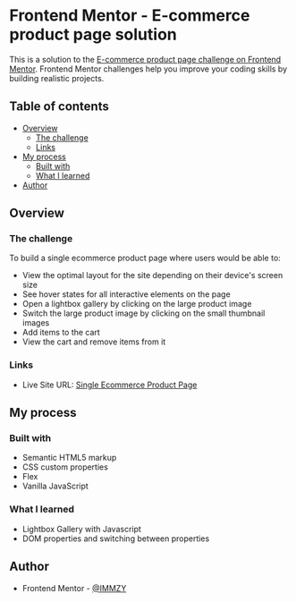 # Frontend Mentor - E-commerce product page solution

This is a solution to the [E-commerce product page challenge on Frontend Mentor](https://www.frontendmentor.io/challenges/ecommerce-product-page-UPsZ9MJp6). Frontend Mentor challenges help you improve your coding skills by building realistic projects.

## Table of contents

- [Overview](#overview)
  - [The challenge](#the-challenge)
  - [Links](#links)
- [My process](#my-process)
  - [Built with](#built-with)
  - [What I learned](#what-i-learned)
- [Author](#author)


## Overview

### The challenge

To build a single ecommerce product page where users would be able to:

- View the optimal layout for the site depending on their device's screen size
- See hover states for all interactive elements on the page
- Open a lightbox gallery by clicking on the large product image
- Switch the large product image by clicking on the small thumbnail images
- Add items to the cart
- View the cart and remove items from it


### Links

- Live Site URL: [Single Ecommerce Product Page](https://effervescent-nasturtium-19dbc6.netlify.app/)

## My process

### Built with

- Semantic HTML5 markup
- CSS custom properties
- Flex
- Vanilla JavaScript

### What I learned
- Lightbox Gallery with Javascript
- DOM properties and switching between properties


## Author

- Frontend Mentor - [@IMMZY](https://www.frontendmentor.io/profile/IMMZY)

